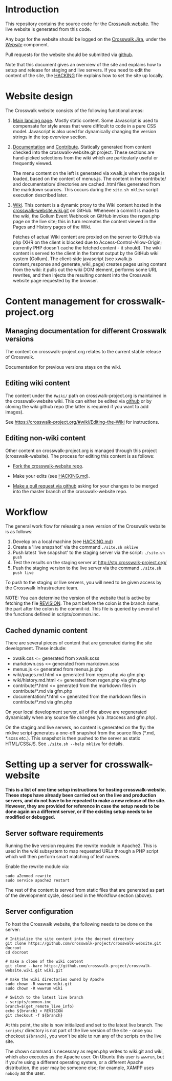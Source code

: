 # Introduction

This repository contains the source code for the
[Crosswalk website](http://crosswalk-project.org/). The live website
is generated from this code.

Any bugs for the website should be logged on the
[Crosswalk Jira](https://crosswalk-project.org/jira/), under the
[*Website*](https://crosswalk-project.org/jira/browse/XWALK/component/10203)
component.

Pull requests for the website should be submitted via
[github](https://github.com/crosswalk-project/crosswalk-website/pulls).

Note that this document gives an overview of the site and explains how
to setup and release for staging and live servers. If you need to edit
the content of the site, the [HACKING](HACKING.md) file explains how
to set the site up locally.

# Website design

The Crosswalk website consists of the following functional areas:

1.  [Main landing page](https://crosswalk-project.org). Mostly
static content. Some Javascript is used to compensate for style
areas that were difficult to code in a pure CSS model. Javascript
is also used for dynamically changing the version strings in the top
overview section.

2.  [Documentation](https://crosswalk-project.org/#documentation)
and [Contribute](https://crosswalk-project.org/#contribute). Statically
generated from content checked into the crosswalk-website.git project.
These sections are hand-picked selections from the wiki which are
particularly useful or frequently viewed.

    The menu content on the left is generated via xwalk.js when the page
is loaded, based on the content of menus.js. The content in the
contribute/ and documentation/ directories are cached .html files
generated from the markdown sources. This occurs during the
`site.sh mklive` script execution described later.

3.  [Wiki](https://crosswalk-project.org/#wiki). This content is a
dynamic proxy to the Wiki content hosted in the
[crosswalk-website.wiki.git](https://github.com/crosswalk-project/crosswalk-website.wiki.git)
on GitHub. Whenever a commit is made to the wiki, the Gollum Event Webhook on
GitHub invokes the regen.php page on the live site; this in turn recreates
the content viewed in the Pages and History pages of the Wiki.

    Fetches of actual Wiki content are proxied on the server to GitHub
via php (XHR on the client is blocked due to Access-Control-Allow-Origin;
currently PHP doesn't cache the fetched content - it should).
The wiki content is served to the client in the format output by the
GitHub wiki system (Gollum). The client-side javascript (see xwalk.js
content_response and generate_wiki_page) creates pages using
content from the wiki: it pulls out the wiki DOM element, performs some
URL rewrites, and then injects the resulting content into the Crosswalk
website page requested by the browser.

# Content management for crosswalk-project.org

## Managing documentation for different Crosswalk versions

The content on crosswalk-project.org relates to the current stable release
of Crosswalk.

Documentation for previous versions stays on the wiki.

## Editing wiki content

The content under the `#wiki/` path on crosswalk-project.org is maintained
in the crosswalk-website wiki. This can either be edited via
[github](https://github.com/crosswalk-project/crosswalk-website/wiki) or
by cloning the wiki github repo (the latter is required if you want to
add images).

See https://crosswalk-project.org/#wiki/Editing-the-Wiki for instructions.

## Editing non-wiki content

Other content on crosswalk-project.org is managed through this
project (crosswalk-website). The process for editing this content is
as follows:

*   [Fork the crosswalk-website repo](https://help.github.com/articles/fork-a-repo).

*   Make your edits (see [HACKING.md](HACKING.md)).

*   [Make a pull request via github](https://help.github.com/articles/using-pull-requests)
asking for your changes to be merged into the master branch of the
crosswalk-website repo.

# Workflow

The general work flow for releasing a new version of the
Crosswalk website is as follows:

1.  Develop on a local machine (see [HACKING.md](HACKING.md))
2.  Create a 'live snapshot' via the command `./site.sh mklive`
3.  Push latest 'live snapshot' to the staging server via the script:
`./site.sh push`
4.  Test the results on the staging server at http://stg.crosswalk-project.org/
5.  Push the staging version to the live server via the command
`./site.sh push live`

To push to the staging or live servers, you will need to be given access
by the Crosswalk infrastructure team.

NOTE: You can determine the version of the website that is active by
fetching the file [REVISION](https://crosswalk-project.org/REVISION).
The part before the colon is the branch name, the part after the colon
is the commit-id. This file is queried by several of the functions
defined in scripts/common.inc.

## Cached dynamic content

There are several pieces of content that are generated during the site
development. These include:

*   xwalk.css <= generated from xwalk.scss
*   markdown.css <= generated from markdown.scss
*   menus.js <= generated from menus.js.php
*   wiki/pages.md.html <= generated from regen.php via gfm.php
*   wiki/history.md.html <= generated from regen.php via gfm.php
*   contribute/\*.html <= generated from the markdown files in
contribute/*.md via gfm.php
*   documentation/\*.html <= generated from the markdown files in
contribute/*.md via gfm.php

On your local development server, all of the above are regenerated
dynamically when any source file changes (via .htaccess and gfm.php).

On the staging and live servers, no content is generated on the fly:
the mklive script generates a one-off snapshot from the source files
(*.md, *.scss etc.). This snapshot is then pushed to the server as static
HTML/CSS/JS. See `./site.sh --help mklive` for details.

# Setting up a server for crosswalk-website

**This is a list of one time setup instructions for hosting crosswalk-website.
These steps have already been carried out on the live and production
servers, and do not have to be repeated to make a new release of the site.
However, they are provided for reference in case the setup needs to be
done again on a different server, or if the existing setup needs to be
modified or debugged.**

## Server software requirements

Running the live version requires the rewrite module in Apache2.
This is used in the wiki subsystem to map requested URLs through
a PHP script which will then perform smart matching of leaf names.

Enable the rewrite module via:

    sudo a2enmod rewrite
    sudo service apache2 restart

The rest of the content is served from static files that are generated
as part of the development cycle, described in the Workflow section (above).

## Server configuration

To host the Crosswalk website, the following needs to be done on the server:

    # Initialize the site content into the docroot directory
    git clone https://github.com/crosswalk-project/crosswalk-website.git docroot
    cd docroot

    # make a clone of the wiki content
    git clone --bare https://github.com/crosswalk-project/crosswalk-website.wiki.git wiki.git

    # make the wiki directories owned by Apache
    sudo chown -R wwwrun wiki.git
    sudo chown -R wwwrun wiki

    # Switch to the latest live branch
    . scripts/common.inc
    branch=$(get_remote_live_info)
    echo ${branch} > REVISION
    git checkout -f ${branch}

At this point, the site is now initialized and set to the latest
live branch. The `scripts/` directory is not part of the live version
of the site - once you checkout `${branch}`, you won't be able to run
any of the scripts on the live site.

The chown command is necessary as regen.php writes to wiki.git and wiki,
which also executes as the Apache user. On Ubuntu this user is `wwwrun`,
but if you're using a different operating system, or a different Apache
distribution, the user may be someone else; for example, XAMPP uses
`nobody` as the user.

